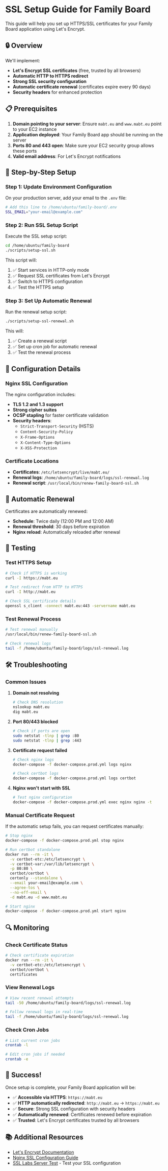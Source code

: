 # SSL Setup Guide for Family Board

This guide will help you set up HTTPS/SSL certificates for your Family Board application using Let's Encrypt.

## 🔒 Overview

We'll implement:
- **Let's Encrypt SSL certificates** (free, trusted by all browsers)
- **Automatic HTTP to HTTPS redirect**
- **Strong SSL security configuration**
- **Automatic certificate renewal** (certificates expire every 90 days)
- **Security headers** for enhanced protection

## 📋 Prerequisites

1. **Domain pointing to your server**: Ensure `mabt.eu` and `www.mabt.eu` point to your EC2 instance
2. **Application deployed**: Your Family Board app should be running on the server
3. **Ports 80 and 443 open**: Make sure your EC2 security group allows these ports
4. **Valid email address**: For Let's Encrypt notifications

## 🚀 Step-by-Step Setup

### Step 1: Update Environment Configuration

On your production server, add your email to the `.env` file:

```bash
# Add this line to /home/ubuntu/family-board/.env
SSL_EMAIL="your-email@example.com"
```

### Step 2: Run SSL Setup Script

Execute the SSL setup script:

```bash
cd /home/ubuntu/family-board
./scripts/setup-ssl.sh
```

This script will:
1. ✅ Start services in HTTP-only mode
2. ✅ Request SSL certificates from Let's Encrypt
3. ✅ Switch to HTTPS configuration
4. ✅ Test the HTTPS setup

### Step 3: Set Up Automatic Renewal

Run the renewal setup script:

```bash
./scripts/setup-ssl-renewal.sh
```

This will:
1. ✅ Create a renewal script
2. ✅ Set up cron job for automatic renewal
3. ✅ Test the renewal process

## 🔧 Configuration Details

### Nginx SSL Configuration

The nginx configuration includes:

- **TLS 1.2 and 1.3 support**
- **Strong cipher suites**
- **OCSP stapling** for faster certificate validation
- **Security headers**:
  - `Strict-Transport-Security` (HSTS)
  - `Content-Security-Policy`
  - `X-Frame-Options`
  - `X-Content-Type-Options`
  - `X-XSS-Protection`

### Certificate Locations

- **Certificates**: `/etc/letsencrypt/live/mabt.eu/`
- **Renewal logs**: `/home/ubuntu/family-board/logs/ssl-renewal.log`
- **Renewal script**: `/usr/local/bin/renew-family-board-ssl.sh`

## 🔄 Automatic Renewal

Certificates are automatically renewed:
- **Schedule**: Twice daily (12:00 PM and 12:00 AM)
- **Renewal threshold**: 30 days before expiration
- **Nginx reload**: Automatically reloaded after renewal

## 🧪 Testing

### Test HTTPS Setup

```bash
# Check if HTTPS is working
curl -I https://mabt.eu

# Test redirect from HTTP to HTTPS
curl -I http://mabt.eu

# Check SSL certificate details
openssl s_client -connect mabt.eu:443 -servername mabt.eu
```

### Test Renewal Process

```bash
# Test renewal manually
/usr/local/bin/renew-family-board-ssl.sh

# Check renewal logs
tail -f /home/ubuntu/family-board/logs/ssl-renewal.log
```

## 🛠️ Troubleshooting

### Common Issues

1. **Domain not resolving**
   ```bash
   # Check DNS resolution
   nslookup mabt.eu
   dig mabt.eu
   ```

2. **Port 80/443 blocked**
   ```bash
   # Check if ports are open
   sudo netstat -tlnp | grep :80
   sudo netstat -tlnp | grep :443
   ```

3. **Certificate request failed**
   ```bash
   # Check nginx logs
   docker-compose -f docker-compose.prod.yml logs nginx
   
   # Check certbot logs
   docker-compose -f docker-compose.prod.yml logs certbot
   ```

4. **Nginx won't start with SSL**
   ```bash
   # Test nginx configuration
   docker-compose -f docker-compose.prod.yml exec nginx nginx -t
   ```

### Manual Certificate Request

If the automatic setup fails, you can request certificates manually:

```bash
# Stop nginx
docker-compose -f docker-compose.prod.yml stop nginx

# Run certbot standalone
docker run --rm -it \
  -v certbot-etc:/etc/letsencrypt \
  -v certbot-var:/var/lib/letsencrypt \
  -p 80:80 \
  certbot/certbot \
  certonly --standalone \
  --email your-email@example.com \
  --agree-tos \
  --no-eff-email \
  -d mabt.eu -d www.mabt.eu

# Start nginx
docker-compose -f docker-compose.prod.yml start nginx
```

## 🔍 Monitoring

### Check Certificate Status

```bash
# Check certificate expiration
docker run --rm -it \
  -v certbot-etc:/etc/letsencrypt \
  certbot/certbot \
  certificates
```

### View Renewal Logs

```bash
# View recent renewal attempts
tail -50 /home/ubuntu/family-board/logs/ssl-renewal.log

# Follow renewal logs in real-time
tail -f /home/ubuntu/family-board/logs/ssl-renewal.log
```

### Check Cron Jobs

```bash
# List current cron jobs
crontab -l

# Edit cron jobs if needed
crontab -e
```

## 🎉 Success!

Once setup is complete, your Family Board application will be:

- ✅ **Accessible via HTTPS**: `https://mabt.eu`
- ✅ **HTTP automatically redirected**: `http://mabt.eu` → `https://mabt.eu`
- ✅ **Secure**: Strong SSL configuration with security headers
- ✅ **Automatically renewed**: Certificates renewed before expiration
- ✅ **Trusted**: Let's Encrypt certificates trusted by all browsers

## 📚 Additional Resources

- [Let's Encrypt Documentation](https://letsencrypt.org/docs/)
- [Nginx SSL Configuration Guide](https://nginx.org/en/docs/http/configuring_https_servers.html)
- [SSL Labs Server Test](https://www.ssllabs.com/ssltest/) - Test your SSL configuration 